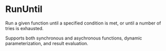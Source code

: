 RunUntil
========

Run a given function until a specified condition is met, or until a number of tries is exhausted.

Supports both synchronous and asychronous functions, dynamic parameterization, and result evaluation.
